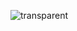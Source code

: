![transparent](https://capsule-render.vercel.app/api?type=transparent&fontColor=9C9C00&text=dongkyu.kim&height=150&fontSize=50&desc=Backend%20Developer&descAlignY=80&descAlign=60)
